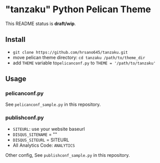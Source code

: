 # "tanzaku" Python Pelican Theme

This README status is **draft/wip**.

## Install

- `git clone https://github.com/hrsano645/tanzaku.git`
- move pelican theme directory: `cd tanzaku /path/to/theme_dir`
- add `THEME` variable to`pelicanconf.py` to `THEME = '/path/to/tanzaku'`

## Usage

### pelicanconf.py

See `pelicanconf_sample.py` in this repository.

### publishconf.py

- `SITEURL`: use your website baseurl
- `DISQUS_SITENAME` = ""
- `DISQUS_SITEURL` = SITEURL
- All Analytics Code: `ANALYTICS`

Other config, See `publishconf_sample.py` in this repository.
